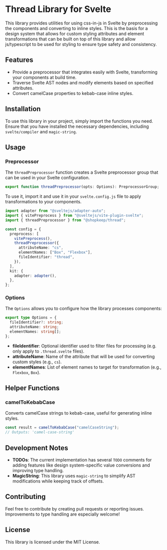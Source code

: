# Thread Library for Svelte

This library provides utilities for using css-in-js in Svelte by preprocessing
the components and converting to inline styles. This is the basis for a design
system that allows for custom styling attributes and element transformations
that can be built on top of this library and allow js/typescript to be used for
styling to ensure type safety and consistency.

## Features

- Provide a preprocessor that integrates easily with Svelte, transforming your
  components at build time.
- Traverse Svelte AST nodes and modify elements based on specified attributes.
- Convert camelCase properties to kebab-case inline styles.

## Installation

To use this library in your project, simply import the functions you need.
Ensure that you have installed the necessary dependencies, including
`svelte/compiler` and `magic-string`.

## Usage

### Preprocessor

The `threadPreprocessor` function creates a Svelte preprocessor group that can
be used in your Svelte configuration.

```typescript
export function threadPreprocessor(opts: Options): PreprocessorGroup;
```

To use it, import it and use it in your `svelte.config.js` file to apply
transformations to your components.

```typescript
import adapter from "@sveltejs/adapter-auto";
import { vitePreprocess } from "@sveltejs/vite-plugin-svelte";
import { threadPreprocessor } from "@shopkeep/thread";

const config = {
  preprocess: [
    vitePreprocess(),
    threadPreprocessor({
      attributeName: "cs",
      elementNames: ["Box", "Flexbox"],
      fileIdentifier: "thread",
    }),
  ],
  kit: {
    adapter: adapter(),
  },
};
```

### Options

The `Options` allows you to configure how the library processes components:

```typescript
export type Options = {
  fileIdentifier?: string;
  attributeName: string;
  elementNames: string[];
};
```

- **fileIdentifier**: Optional identifier used to filter files for processing
  (e.g. only apply to `.thread.svelte` files).
- **attributeName**: Name of the attribute that will be used for converting
  custom styles (e.g., `cs`).
- **elementNames**: List of element names to target for transformation (e.g.,
  `Flexbox`, `Box`).

## Helper Functions

### camelToKebabCase

Converts camelCase strings to kebab-case, useful for generating inline styles.

```typescript
const result = camelToKebabCase("camelCaseString");
// Outputs: 'camel-case-string'
```

## Development Notes

- **TODOs**: The current implementation has several `TODO` comments for adding
  features like design system-specific value conversions and improving type
  handling.
- **MagicString**: This library uses `magic-string` to simplify AST
  modifications while keeping track of offsets.

## Contributing

Feel free to contribute by creating pull requests or reporting issues.
Improvements to type handling are especially welcome!

## License

This library is licensed under the MIT License.

